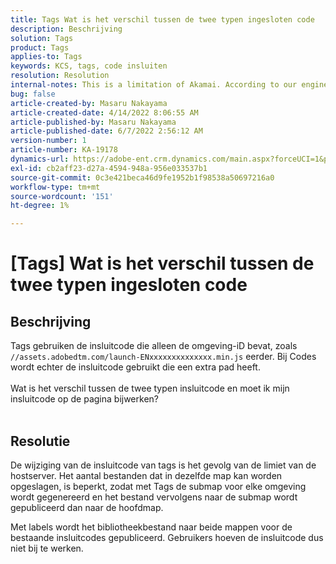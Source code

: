 ```yaml
---
title: Tags Wat is het verschil tussen de twee typen ingesloten code
description: Beschrijving
solution: Tags
product: Tags
applies-to: Tags
keywords: KCS, tags, code insluiten
resolution: Resolution
internal-notes: This is a limitation of Akamai. According to our engineer.
bug: false
article-created-by: Masaru Nakayama
article-created-date: 4/14/2022 8:06:55 AM
article-published-by: Masaru Nakayama
article-published-date: 6/7/2022 2:56:12 AM
version-number: 1
article-number: KA-19178
dynamics-url: https://adobe-ent.crm.dynamics.com/main.aspx?forceUCI=1&pagetype=entityrecord&etn=knowledgearticle&id=b163e3b7-c9bb-ec11-983f-0022480b43aa
exl-id: cb2aff23-d27a-4594-948a-956e033537b1
source-git-commit: 0c3e421beca46d9fe1952b1f98538a50697216a0
workflow-type: tm+mt
source-wordcount: '151'
ht-degree: 1%

---
```


# [Tags] Wat is het verschil tussen de twee typen ingesloten code

## Beschrijving

Tags gebruiken de insluitcode die alleen de omgeving-iD bevat, zoals `//assets.adobedtm.com/launch-ENxxxxxxxxxxxxxx.min.js` eerder. Bij Codes wordt echter de insluitcode gebruikt die een extra pad heeft. <br><br>Wat is het verschil tussen de twee typen insluitcode en moet ik mijn insluitcode op de pagina bijwerken?
<br> 

## Resolutie


De wijziging van de insluitcode van tags is het gevolg van de limiet van de hostserver. Het aantal bestanden dat in dezelfde map kan worden opgeslagen, is beperkt, zodat met Tags de submap voor elke omgeving wordt gegenereerd en het bestand vervolgens naar de submap wordt gepubliceerd dan naar de hoofdmap.

Met labels wordt het bibliotheekbestand naar beide mappen voor de bestaande insluitcodes gepubliceerd. Gebruikers hoeven de insluitcode dus niet bij te werken.
